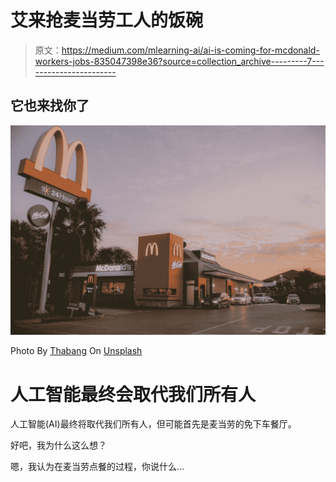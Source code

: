 # 艾来抢麦当劳工人的饭碗

> 原文：<https://medium.com/mlearning-ai/ai-is-coming-for-mcdonald-workers-jobs-835047398e36?source=collection_archive---------7----------------------->

## 它也来找你了

![](img/3df0e07fe80d67bc19fa697d245ac0de.png)

Photo By [Thabang](https://unsplash.com/@lindokuhle) On [Unsplash](https://unsplash.com/photos/MRX9wQk4w7A)

# 人工智能最终会取代我们所有人

人工智能(AI)最终将取代我们所有人，但可能首先是麦当劳的免下车餐厅。

好吧，我为什么这么想？

嗯，我认为在麦当劳点餐的过程，你说什么…